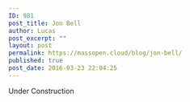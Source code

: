 ```yaml
---
ID: 981
post_title: Jon Bell
author: Lucas
post_excerpt: ""
layout: post
permalink: https://massopen.cloud/blog/jon-bell/
published: true
post_date: 2016-03-23 22:04:25
---
```

Under Construction